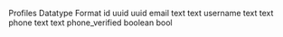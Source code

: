 Profiles        Datatype        Format
id                uuid          uuid
email           text          text
username        text          text
phone           text          text
phone_verified  boolean       bool
